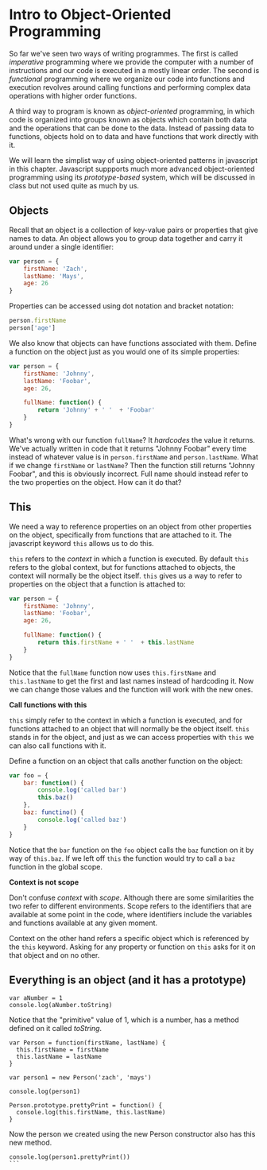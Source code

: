 Intro to Object-Oriented Programming
===================================

So far we've seen two ways of writing programmes. The first is called *imperative* programming where we provide the computer with a number of instructions and our code is executed in a mostly linear order. The second is *functional* programming where we organize our code into functions and execution revolves around calling functions and performing complex data operations with higher order functions.

A third way to program is known as *object-oriented* programming, in which code is organized into groups known as objects which contain both data and the operations that can be done to the data. Instead of passing data to functions, objects hold on to data and have functions that work directly with it.

We will learn the simplist way of using object-oriented patterns in javascript in this chapter. Javascript suppports much more advanced object-oriented programming using its *prototype-based* system, which will be discussed in class but not used quite as much by us.

## Objects

Recall that an object is a collection of key-value pairs or properties that give names to data. An object allows you to group data together and carry it around under a single identifier:

```js
var person = {
	firstName: 'Zach',
	lastName: 'Mays',
	age: 26
}
```

Properties can be accessed using dot notation and bracket notation:

```js
person.firstName
person['age']
```

We also know that objects can have functions associated with them. Define a function on the object just as you would one of its simple properties:

```js
var person = {
	firstName: 'Johnny',
	lastName: 'Foobar',
	age: 26,

	fullName: function() {
		return 'Johnny' + ' '  + 'Foobar'
	}
}
```

What's wrong with our function `fullName`? It *hardcodes* the value it returns. We've actually written in code that it returns "Johnny Foobar" every time instead of whatever value is in `person.firstName` and `person.lastName`. What if we change `firstName` or `lastName`? Then the function still returns "Johnny Foobar", and this is obviously incorrect. Full name should instead refer to the two properties on the object. How can it do that?

## This

We need a way to reference properties on an object from other properties on the object, specifically from functions that are attached to it. The javascript keyword `this` allows us to do this.

`this` refers to the *context* in which a function is executed. By default `this` refers to the global context, but for functions attached to objects, the context will normally be the object itself. `this` gives us a way to refer to properties on the object that a function is attached to:

```js
var person = {
	firstName: 'Johnny',
	lastName: 'Foobar',
	age: 26,

	fullName: function() {
		return this.firstName + ' '  + this.lastName
	}
}
```

Notice that the `fullName` function now uses `this.firstName` and `this.lastName` to get the first and last names instead of hardcoding it. Now we can change those values and the function will work with the new ones.

**Call functions with this**

`this` simply refer to the context in which a function is executed, and for functions attached to an object that will normally be the object itself. `this` stands in for the object, and just as we can access properties with `this` we can also call functions with it.

Define a function on an object that calls another function on the object:

```js
var foo = {
	bar: function() {
		console.log('called bar')
		this.baz()
	},
	baz: functino() {
		console.log('called baz')
	}
}
```

Notice that the `bar` function on the `foo` object calls the `baz` function on it by way of `this.baz`. If we left off `this` the function would try to call a `baz` function in the global scope.

**Context is not scope**

Don't confuse *context* with *scope*. Although there are some similarities the two refer to different environments. Scope refers to the identifiers that are available at some point in the code, where identifiers include the variables and functions available at any given moment.

Context on the other hand refers a specific object which is referenced by the `this` keyword. Asking for any property or function on `this` asks for it on that object and on no other.

## Everything is an object (and it has a prototype)

```
var aNumber = 1
console.log(aNumber.toString)
```

Notice that the "primitive" value of 1, which is a number, has a method defined
on it called *toString*.

```
var Person = function(firstName, lastName) {
  this.firstName = firstName
  this.lastName = lastName
}

var person1 = new Person('zach', 'mays')

console.log(person1)

Person.prototype.prettyPrint = function() {
  console.log(this.firstName, this.lastName)
}
```

Now the person we created using the new Person constructor also has this new
method.

````
console.log(person1.prettyPrint())
```
